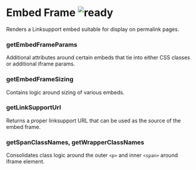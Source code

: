 # Embed Frame ![ready](status-images/ready.svg)

Renders a Linksupport embed suitable for display on permalink pages.

<!-- STORY -->

### getEmbedFrameParams

Additional attributes around certain embeds that tie into either CSS classes or additional iframe params.

### getEmbedFrameSizing

Contains logic around sizing of various embeds.

### getLinkSupportUrl

Returns a proper linksupport URL that can be used as the source of the embed frame.

### getSpanClassNames, getWrapperClassNames

Consolidates class logic around the outer `<p>` and inner `<span>` around iframe element.
